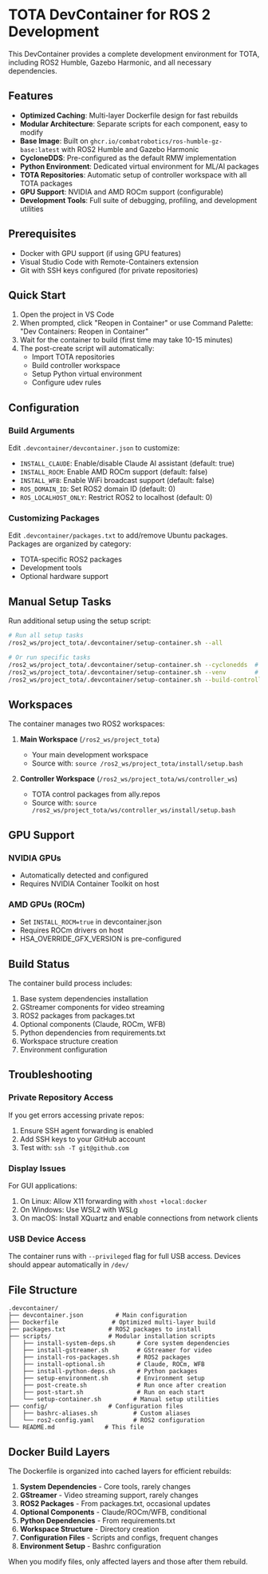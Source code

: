 # TOTA DevContainer for ROS 2 Development

This DevContainer provides a complete development environment for TOTA, including ROS2 Humble, Gazebo Harmonic, and all necessary dependencies.

## Features

- **Optimized Caching**: Multi-layer Dockerfile design for fast rebuilds
- **Modular Architecture**: Separate scripts for each component, easy to modify
- **Base Image**: Built on `ghcr.io/combatrobotics/ros-humble-gz-base:latest` with ROS2 Humble and Gazebo Harmonic
- **CycloneDDS**: Pre-configured as the default RMW implementation
- **Python Environment**: Dedicated virtual environment for ML/AI packages
- **TOTA Repositories**: Automatic setup of controller workspace with all TOTA packages
- **GPU Support**: NVIDIA and AMD ROCm support (configurable)
- **Development Tools**: Full suite of debugging, profiling, and development utilities

## Prerequisites

- Docker with GPU support (if using GPU features)
- Visual Studio Code with Remote-Containers extension
- Git with SSH keys configured (for private repositories)

## Quick Start

1. Open the project in VS Code
2. When prompted, click "Reopen in Container" or use Command Palette: "Dev Containers: Reopen in Container"
3. Wait for the container to build (first time may take 10-15 minutes)
4. The post-create script will automatically:
   - Import TOTA repositories
   - Build controller workspace
   - Setup Python virtual environment
   - Configure udev rules

## Configuration

### Build Arguments

Edit `.devcontainer/devcontainer.json` to customize:

- `INSTALL_CLAUDE`: Enable/disable Claude AI assistant (default: true)
- `INSTALL_ROCM`: Enable AMD ROCm support (default: false)
- `INSTALL_WFB`: Enable WiFi broadcast support (default: false)
- `ROS_DOMAIN_ID`: Set ROS2 domain ID (default: 0)
- `ROS_LOCALHOST_ONLY`: Restrict ROS2 to localhost (default: 0)

### Customizing Packages

Edit `.devcontainer/packages.txt` to add/remove Ubuntu packages. Packages are organized by category:
- TOTA-specific ROS2 packages
- Development tools
- Optional hardware support

## Manual Setup Tasks

Run additional setup using the setup script:

```bash
# Run all setup tasks
/ros2_ws/project_tota/.devcontainer/setup-container.sh --all

# Or run specific tasks
/ros2_ws/project_tota/.devcontainer/setup-container.sh --cyclonedds  # Configure CycloneDDS
/ros2_ws/project_tota/.devcontainer/setup-container.sh --venv        # Setup Python venv
/ros2_ws/project_tota/.devcontainer/setup-container.sh --build-controller  # Build controller workspace
```

## Workspaces

The container manages two ROS2 workspaces:

1. **Main Workspace** (`/ros2_ws/project_tota`)
   - Your main development workspace
   - Source with: `source /ros2_ws/project_tota/install/setup.bash`

2. **Controller Workspace** (`/ros2_ws/project_tota/ws/controller_ws`)
   - TOTA control packages from ally.repos
   - Source with: `source /ros2_ws/project_tota/ws/controller_ws/install/setup.bash`

## GPU Support

### NVIDIA GPUs
- Automatically detected and configured
- Requires NVIDIA Container Toolkit on host

### AMD GPUs (ROCm)
- Set `INSTALL_ROCM=true` in devcontainer.json
- Requires ROCm drivers on host
- HSA_OVERRIDE_GFX_VERSION is pre-configured

## Build Status

The container build process includes:
1. Base system dependencies installation
2. GStreamer components for video streaming
3. ROS2 packages from packages.txt
4. Optional components (Claude, ROCm, WFB)
5. Python dependencies from requirements.txt
6. Workspace structure creation
7. Environment configuration

## Troubleshooting

### Private Repository Access
If you get errors accessing private repos:
1. Ensure SSH agent forwarding is enabled
2. Add SSH keys to your GitHub account
3. Test with: `ssh -T git@github.com`

### Display Issues
For GUI applications:
1. On Linux: Allow X11 forwarding with `xhost +local:docker`
2. On Windows: Use WSL2 with WSLg
3. On macOS: Install XQuartz and enable connections from network clients

### USB Device Access
The container runs with `--privileged` flag for full USB access. Devices should appear automatically in `/dev/`

## File Structure

```
.devcontainer/
├── devcontainer.json         # Main configuration
├── Dockerfile               # Optimized multi-layer build
├── packages.txt            # ROS2 packages to install
├── scripts/                # Modular installation scripts
│   ├── install-system-deps.sh      # Core system dependencies
│   ├── install-gstreamer.sh        # GStreamer for video
│   ├── install-ros-packages.sh     # ROS2 packages
│   ├── install-optional.sh         # Claude, ROCm, WFB
│   ├── install-python-deps.sh      # Python packages
│   ├── setup-environment.sh        # Environment setup
│   ├── post-create.sh              # Run once after creation
│   ├── post-start.sh               # Run on each start
│   └── setup-container.sh         # Manual setup utilities
├── config/                 # Configuration files
│   ├── bashrc-aliases.sh          # Custom aliases
│   └── ros2-config.yaml           # ROS2 configuration
└── README.md              # This file
```

## Docker Build Layers

The Dockerfile is organized into cached layers for efficient rebuilds:

1. **System Dependencies** - Core tools, rarely changes
2. **GStreamer** - Video streaming support, rarely changes
3. **ROS2 Packages** - From packages.txt, occasional updates
4. **Optional Components** - Claude/ROCm/WFB, conditional
5. **Python Dependencies** - From requirements.txt
6. **Workspace Structure** - Directory creation
7. **Configuration Files** - Scripts and configs, frequent changes
8. **Environment Setup** - Bashrc configuration

When you modify files, only affected layers and those after them rebuild.
